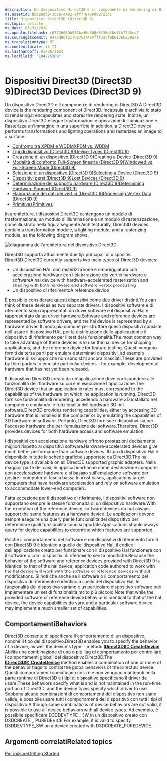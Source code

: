 ```yaml
---
description: Un dispositivo Direct3D è il componente di rendering di Direct3D. Incapsula e archivia lo stato di rendering. Inoltre, un dispositivo Direct3D esegue trasformazioni e operazioni di illuminazione e Rasterizza un'immagine in una superficie.
ms.assetid: b592edb8-351a-4a82-9ff7-8a69d82723bc
title: Dispositivi Direct3D (Direct3D 9)
ms.topic: article
ms.date: 05/31/2018
ms.openlocfilehash: c07726069b952ba99d608e5f36df8e1fb7745cd7
ms.sourcegitcommit: a47bd86f517de76374e4fff33cfeb613eb259a7e
ms.translationtype: MT
ms.contentlocale: it-IT
ms.lasthandoff: 01/06/2021
ms.locfileid: "104225389"
---
```

# <a name="direct3d-devices-direct3d-9"></a><span data-ttu-id="104ed-105">Dispositivi Direct3D (Direct3D 9)</span><span class="sxs-lookup"><span data-stu-id="104ed-105">Direct3D Devices (Direct3D 9)</span></span>

<span data-ttu-id="104ed-106">Un dispositivo Direct3D è il componente di rendering di Direct3D.</span><span class="sxs-lookup"><span data-stu-id="104ed-106">A Direct3D device is the rendering component of Direct3D.</span></span> <span data-ttu-id="104ed-107">Incapsula e archivia lo stato di rendering.</span><span class="sxs-lookup"><span data-stu-id="104ed-107">It encapsulates and stores the rendering state.</span></span> <span data-ttu-id="104ed-108">Inoltre, un dispositivo Direct3D esegue trasformazioni e operazioni di illuminazione e Rasterizza un'immagine in una superficie.</span><span class="sxs-lookup"><span data-stu-id="104ed-108">In addition, a Direct3D device performs transformations and lighting operations and rasterizes an image to a surface.</span></span>

-   [<span data-ttu-id="104ed-109">Confronto tra XPDM e WDDM</span><span class="sxs-lookup"><span data-stu-id="104ed-109">XPDM vs. WDDM</span></span>](xpdm-vs-wddm.md)
-   [<span data-ttu-id="104ed-110">Tipi di dispositivo (Direct3D 9)</span><span class="sxs-lookup"><span data-stu-id="104ed-110">Device Types (Direct3D 9)</span></span>](device-types.md)
-   [<span data-ttu-id="104ed-111">Creazione di un dispositivo (Direct3D 9)</span><span class="sxs-lookup"><span data-stu-id="104ed-111">Creating a Device (Direct3D 9)</span></span>](creating-a-device.md)
-   [<span data-ttu-id="104ed-112">Modalità di confronto Full-Screen finestra (Direct3D 9)</span><span class="sxs-lookup"><span data-stu-id="104ed-112">Windowed vs Full-Screen Mode (Direct3D 9)</span></span>](windowed-vs-full-screen-mode.md)
-   [<span data-ttu-id="104ed-113">Selezione di un dispositivo (Direct3D 9)</span><span class="sxs-lookup"><span data-stu-id="104ed-113">Selecting a Device (Direct3D 9)</span></span>](selecting-a-device.md)
-   [<span data-ttu-id="104ed-114">Dispositivi persi (Direct3D 9)</span><span class="sxs-lookup"><span data-stu-id="104ed-114">Lost Devices (Direct3D 9)</span></span>](lost-devices.md)
-   [<span data-ttu-id="104ed-115">Determinazione del supporto hardware (Direct3D 9)</span><span class="sxs-lookup"><span data-stu-id="104ed-115">Determining Hardware Support (Direct3D 9)</span></span>](determining-hardware-support.md)
-   [<span data-ttu-id="104ed-116">Elaborazione dei dati dei vertici (Direct3D 9)</span><span class="sxs-lookup"><span data-stu-id="104ed-116">Processing Vertex Data (Direct3D 9)</span></span>](processing-vertex-data.md)
-   [<span data-ttu-id="104ed-117">Primitives</span><span class="sxs-lookup"><span data-stu-id="104ed-117">Primitives</span></span>](primitives.md)

<span data-ttu-id="104ed-118">In architettura, i dispositivi Direct3D contengono un modulo di trasformazione, un modulo di illuminazione e un modulo di rasterizzazione, come illustrato nella figura seguente.</span><span class="sxs-lookup"><span data-stu-id="104ed-118">Architecturally, Direct3D devices contain a transformation module, a lighting module, and a rasterizing module, as the following diagram shows.</span></span>

![diagramma dell'architettura del dispositivo Direct3D](images/d3ddev.png)

<span data-ttu-id="104ed-120">Direct3D supporta attualmente due tipi principali di dispositivi Direct3D:</span><span class="sxs-lookup"><span data-stu-id="104ed-120">Direct3D currently supports two main types of Direct3D devices:</span></span>

-   <span data-ttu-id="104ed-121">Un dispositivo HAL con rasterizzazione e ombreggiatura con accelerazione hardware con l'elaborazione dei vertici hardware e software</span><span class="sxs-lookup"><span data-stu-id="104ed-121">A hal device with hardware-accelerated rasterization and shading with both hardware and software vertex processing</span></span>
-   <span data-ttu-id="104ed-122">Un dispositivo di riferimento</span><span class="sxs-lookup"><span data-stu-id="104ed-122">A reference device</span></span>

<span data-ttu-id="104ed-123">È possibile considerare questi dispositivi come due driver distinti.</span><span class="sxs-lookup"><span data-stu-id="104ed-123">You can think of these devices as two separate drivers.</span></span> <span data-ttu-id="104ed-124">I dispositivi software e di riferimento sono rappresentati da driver software e il dispositivo Hal è rappresentato da un driver hardware.</span><span class="sxs-lookup"><span data-stu-id="104ed-124">Software and reference devices are represented by software drivers, and the hal device is represented by a hardware driver.</span></span> <span data-ttu-id="104ed-125">Il modo più comune per sfruttare questi dispositivi consiste nell'usare il dispositivo HAL per la distribuzione delle applicazioni e il dispositivo di riferimento per il test delle funzionalità.</span><span class="sxs-lookup"><span data-stu-id="104ed-125">The most common way to take advantage of these devices is to use the hal device for shipping applications, and the reference device for feature testing.</span></span> <span data-ttu-id="104ed-126">Questi vengono forniti da terze parti per emulare determinati dispositivi, ad esempio hardware di sviluppo che non sono stati ancora rilasciati.</span><span class="sxs-lookup"><span data-stu-id="104ed-126">These are provided by third parties to emulate particular devices - for example, developmental hardware that has not yet been released.</span></span>

<span data-ttu-id="104ed-127">Il dispositivo Direct3D creato da un'applicazione deve corrispondere alle funzionalità dell'hardware su cui è in esecuzione l'applicazione.</span><span class="sxs-lookup"><span data-stu-id="104ed-127">The Direct3D device that an application creates must correspond to the capabilities of the hardware on which the application is running.</span></span> <span data-ttu-id="104ed-128">Direct3D fornisce funzionalità di rendering, accedendo a hardware 3D installato nel computer o emulando le funzionalità dell'hardware 3D nel software.</span><span class="sxs-lookup"><span data-stu-id="104ed-128">Direct3D provides rendering capabilities, either by accessing 3D hardware that is installed in the computer or by emulating the capabilities of 3D hardware in software.</span></span> <span data-ttu-id="104ed-129">Pertanto, Direct3D fornisce i dispositivi sia per l'accesso hardware che per l'emulazione del software.</span><span class="sxs-lookup"><span data-stu-id="104ed-129">Therefore, Direct3D provides devices for both hardware access and software emulation.</span></span>

<span data-ttu-id="104ed-130">I dispositivi con accelerazione hardware offrono prestazioni decisamente migliori rispetto ai dispositivi software.</span><span class="sxs-lookup"><span data-stu-id="104ed-130">Hardware-accelerated devices give much better performance than software devices.</span></span> <span data-ttu-id="104ed-131">Il tipo di dispositivo Hal è disponibile in tutte le schede grafiche supportate da Direct3D.</span><span class="sxs-lookup"><span data-stu-id="104ed-131">The hal device type is available on all Direct3D supported graphic adapters.</span></span> <span data-ttu-id="104ed-132">Nella maggior parte dei casi, le applicazioni hanno come destinazione computer con accelerazione hardware e si basano sull'emulazione software per gestire i computer di fascia bassa.</span><span class="sxs-lookup"><span data-stu-id="104ed-132">In most cases, applications target computers that have hardware acceleration and rely on software emulation to accommodate lower-end computers.</span></span>

<span data-ttu-id="104ed-133">Fatta eccezione per il dispositivo di riferimento, i dispositivi software non supportano sempre le stesse funzionalità di un dispositivo hardware.</span><span class="sxs-lookup"><span data-stu-id="104ed-133">With the exception of the reference device, software devices do not always support the same features as a hardware device.</span></span> <span data-ttu-id="104ed-134">Le applicazioni devono sempre eseguire una query per le funzionalità del dispositivo per determinare quali funzionalità sono supportate.</span><span class="sxs-lookup"><span data-stu-id="104ed-134">Applications should always query for device capabilities to determine which features are supported.</span></span>

<span data-ttu-id="104ed-135">Poiché il comportamento del software e dei dispositivi di riferimento forniti con Direct3D 9 è identico a quello del dispositivo Hal, il codice dell'applicazione creato per funzionare con il dispositivo Hal funzionerà con il software o con i dispositivi di riferimento senza modifiche.</span><span class="sxs-lookup"><span data-stu-id="104ed-135">Because the behavior of the software and reference devices provided with Direct3D 9 is identical to that of the hal device, application code authored to work with the hal device will work with the software or reference devices without modifications.</span></span> <span data-ttu-id="104ed-136">Si noti che anche se il software o il comportamento del dispositivo di riferimento è identico a quello del dispositivo Hal, le funzionalità del dispositivo variano e un particolare dispositivo software può implementare un set di funzionalità molto più piccolo.</span><span class="sxs-lookup"><span data-stu-id="104ed-136">Note that while the provided software or reference device behavior is identical to that of the hal device, the device capabilities do vary, and a particular software device may implement a much smaller set of capabilities.</span></span>

## <a name="behaviors"></a><span data-ttu-id="104ed-137">Comportamenti</span><span class="sxs-lookup"><span data-stu-id="104ed-137">Behaviors</span></span>

<span data-ttu-id="104ed-138">Direct3D consente di specificare il comportamento di un dispositivo, nonché il tipo del dispositivo.</span><span class="sxs-lookup"><span data-stu-id="104ed-138">Direct3D enables you to specify the behavior of a device, as well the device's type.</span></span> <span data-ttu-id="104ed-139">Il metodo [**IDirect3D9:: CreateDevice**](/windows/win32/api/d3d9/nf-d3d9-idirect3d9-createdevice) Abilita una combinazione di uno o più flag di comportamento per controllare i comportamenti globali del dispositivo Direct3D.</span><span class="sxs-lookup"><span data-stu-id="104ed-139">The [**IDirect3D9::CreateDevice**](/windows/win32/api/d3d9/nf-d3d9-idirect3d9-createdevice) method enables a combination of one or more of the behavior flags to control the global behaviors of the Direct3D device.</span></span> <span data-ttu-id="104ed-140">Questi comportamenti specificano cosa è e non vengono mantenuti nella parte runtime di Direct3D e i tipi di dispositivo specificano il driver da usare.</span><span class="sxs-lookup"><span data-stu-id="104ed-140">These behaviors specify what is and is not maintained in the run-time portion of Direct3D, and the device types specify which driver to use.</span></span> <span data-ttu-id="104ed-141">Sebbene alcune combinazioni di comportamenti del dispositivo non siano valide, è possibile usare tutti i comportamenti del dispositivo con tutti i tipi di dispositivo.</span><span class="sxs-lookup"><span data-stu-id="104ed-141">Although some combinations of device behaviors are not valid, it is possible to use all device behaviors with all device types.</span></span> <span data-ttu-id="104ed-142">Ad esempio, è possibile specificare D3DDEVTYPE \_ SW in un dispositivo creato con D3DCREATE \_ PUREDEVICE.</span><span class="sxs-lookup"><span data-stu-id="104ed-142">For example, it is valid to specify D3DDEVTYPE\_SW on a device created with D3DCREATE\_PUREDEVICE.</span></span>

## <a name="related-topics"></a><span data-ttu-id="104ed-143">Argomenti correlati</span><span class="sxs-lookup"><span data-stu-id="104ed-143">Related topics</span></span>

<dl> <dt>

[<span data-ttu-id="104ed-144">Per iniziare</span><span class="sxs-lookup"><span data-stu-id="104ed-144">Getting Started</span></span>](getting-started.md)
</dt> </dl>

 

 
